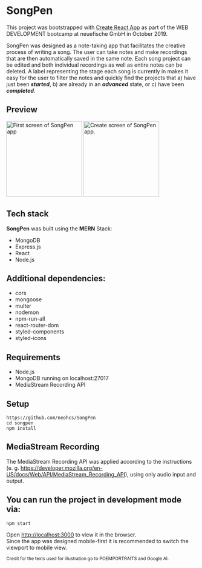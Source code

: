 # SongPen

This project was bootstrapped with [Create React App](https://github.com/facebook/create-react-app) as part of the WEB DEVELOPMENT bootcamp at neuefische GmbH in October 2019.

SongPen was designed as a note-taking app that facilitates the creative process of writing a song. The user can take notes and make recordings that are then automatically saved in the same note. Each song project can be edited and both individual recordings as well as entire notes can be deleted. A label representing the stage each song is currently in makes it easy for the user to filter the notes and quickly find the projects that a) have just been ***started***, b) are already in an ***advanced*** state, or c) have been ***completed***.

## Preview
<img width="200" src="https://res.cloudinary.com/dym5cwcpv/image/upload/v1572264216/localhost_3000__iPhone_6_7_8_wsbjw0.png" alt="First screen of SongPen app"/> <img width="200" src="https://res.cloudinary.com/dym5cwcpv/image/upload/v1572264216/localhost_3000__iPhone_6_7_8_1_tinicg.png" alt="Create screen of SongPen app."/>


## Tech stack

**SongPen** was built using the **MERN** Stack:

- MongoDB
- Express.js
- React
- Node.js
    
## Additional dependencies:

- cors
- mongoose
- multer
- nodemon
- npm-run-all
- react-router-dom
- styled-components
- styled-icons
    
## Requirements

- Node.js
- MongoDB running on localhost:27017
- MediaStream Recording API
    
## Setup

    https://github.com/neohcs/SongPen
    cd songpen
    npm install

## MediaStream Recording

The MediaStream Recording API was applied according to the instructions (e. g. https://developer.mozilla.org/en-US/docs/Web/API/MediaStream_Recording_API), using only audio input and output.

## You can run the project in development mode via:

   `npm start`

Open [http://localhost:3000](http://localhost:3000) to view it in the browser.<br>
Since the app was designed mobile-first it is recommended to switch the viewport to mobile view.


<sub>Credit for the texts used for illustration go to POEMPORTRAITS and Google AI.</sub>
